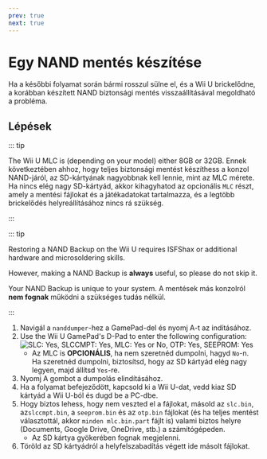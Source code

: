 ```yaml
---
prev: true
next: true
---
```


# Egy NAND mentés készítése

Ha a későbbi folyamat során bármi rosszul sülne el, és a Wii U brickelődne, a korábban készített NAND biztonsági mentés visszaállításával megoldható a probléma.

## Lépések

::: tip

The Wii U MLC is (depending on your model) either 8GB or 32GB. Ennek következtében ahhoz, hogy teljes biztonsági mentést készíthess a konzol NAND-járól, az SD-kártyának nagyobbnak kell lennie, mint az MLC mérete. Ha nincs elég nagy SD-kártyád, akkor kihagyhatod az opcionális `MLC` részt, amely a mentési fájlokat és a játékadatokat tartalmazza, és a legtöbb brickelődés helyreállításához nincs rá szükség.

:::

::: tip

Restoring a NAND Backup on the Wii U requires ISFShax or additional hardware and microsoldering skills.

However, making a NAND Backup is **always** useful, so please do not skip it.

Your NAND Backup is unique to your system. A mentések más konzolról **nem fognak** működni a szükséges tudás nélkül.

:::

1. Navigál a `nanddumper`-hez a GamePad-del és nyomj A-t az indításához.
2. Use the Wii U GamePad's D-Pad to enter the following configuration:
   ![SLC: Yes, SLCCMPT: Yes, MLC: Yes or No, OTP: Yes, SEEPROM: Yes](/assets/img/guide/NAND.png)
   - Az MLC is **OPCIONÁLIS**, ha nem szeretnéd dumpolni, hagyd `No`-n. Ha szeretnéd dumpolni, biztosítsd, hogy az SD kártyád elég nagy legyen, majd állítsd `Yes`-re.
3. Nyomj A gombot a dumpolás elindításához.
4. Ha a folyamat befejeződött, kapcsold ki a Wii U-dat, vedd kiaz SD kártyád a Wii U-ból és dugd be a PC-dbe.
5. Hogy biztos lehess, hogy nem veszted el a fájlokat, másold az `slc.bin`, az`slccmpt.bin`, a `seeprom.bin` és az `otp.bin` fájlokat (és ha teljes mentést választottál, akkor `minden mlc.bin.part` fájlt is) valami biztos helyre (Documents, Google Drive, OneDrive, stb.) a számítógépeden.
   - Az SD kártya gyökerében fognak megjelenni.
6. Töröld az SD kártyádról a helyfelszabadítás végett ide másolt fájlokat.
